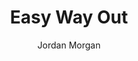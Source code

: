 ---
layout: post
tags: ["Misc"]
title: "Easy Way Out"
author: Jordan Morgan
description: "Being lazy isn't frowned upon as developers, it's actively encouraged by way of automation, shortcuts and everything in between. In the name of laziness, here's how we can cut some corners in our development workflows."
image: /assets/images/logo.png
---